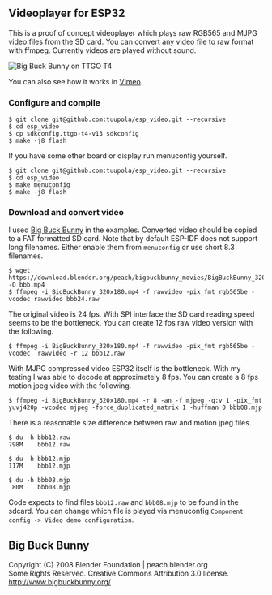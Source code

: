 ## Videoplayer for ESP32

This is a proof of concept videoplayer which plays raw RGB565 and MJPG video files from the SD card. You can convert any video file to raw format with ffmpeg. Currently videos are played without sound.

![Big Buck Bunny on TTGO T4](https://appelsiini.net/img/2020/bbb-cover-1.jpg)

You can also see how it works in [Vimeo](https://vimeo.com/409435420).

### Configure and compile

```
$ git clone git@github.com:tuupola/esp_video.git --recursive
$ cd esp_video
$ cp sdkconfig.ttgo-t4-v13 sdkconfig
$ make -j8 flash
```

If you have some other board or display run menuconfig yourself.

```
$ git clone git@github.com:tuupola/esp_video.git --recursive
$ cd esp_video
$ make menuconfig
$ make -j8 flash
```

### Download and convert video

I used [Big Buck Bunny](https://peach.blender.org/download/) in the examples. Converted video should be copied to a FAT formatted SD card. Note that by default ESP-IDF does not support long filenames. Either enable them from `menuconfig` or use short 8.3 filenames.

```
$ wget https://download.blender.org/peach/bigbuckbunny_movies/BigBuckBunny_320x180.mp4 -O bbb.mp4
$ ffmpeg -i BigBuckBunny_320x180.mp4 -f rawvideo -pix_fmt rgb565be -vcodec rawvideo bbb24.raw
```

The original video is 24 fps. With SPI interface the SD card reading speed seems to be the bottleneck. You can create 12 fps raw video version with the following.

```
$ ffmpeg -i BigBuckBunny_320x180.mp4 -f rawvideo -pix_fmt rgb565be -vcodec  rawvideo -r 12 bbb12.raw
```

With MJPG compressed video ESP32 itself is the bottleneck. With my testing I
was able to decode at approximately 8 fps. You can create a 8 fps motion jpeg video with the following.

```
$ ffmpeg -i BigBuckBunny_320x180.mp4 -r 8 -an -f mjpeg -q:v 1 -pix_fmt yuvj420p -vcodec mjpeg -force_duplicated_matrix 1 -huffman 0 bbb08.mjp
```

There is a reasonable size difference between raw and motion jpeg files.

```
$ du -h bbb12.raw
798M	bbb12.raw

$ du -h bbb12.mjp
117M	bbb12.mjp

$ du -h bbb08.mjp
 80M	bbb08.mjp
```

Code expects to find files `bbb12.raw` and `bbb08.mjp` to be found in the sdcard. You can change which file is played via menuconfig `Component config -> Video demo configuration`.

## Big Buck Bunny

Copyright (C) 2008 Blender Foundation | peach.blender.org<br>
Some Rights Reserved. Creative Commons Attribution 3.0 license.<br>
http://www.bigbuckbunny.org/
